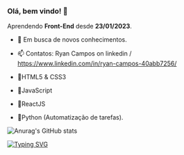 ### Olá, bem vindo! 👋

Aprendendo **Front-End** desde **23/01/2023**.

- 🌱 Em busca de novos conhecimentos.
- 📫 Contatos: Ryan Campos on linkedin / https://www.linkedin.com/in/ryan-campos-40abb7256/

- 💨HTML5 & CSS3
- 💨JavaScript
- 💨ReactJS
- 💨Python (Automatização de tarefas).
<!--

-->
![Anurag's GitHub stats](https://github-readme-stats.vercel.app/api?username=htxe&show_icons=true&theme=tokyonight)

[![Typing SVG](https://readme-typing-svg.demolab.com/?lines=Ryan+Campos)](https://git.io/typing-svg)
